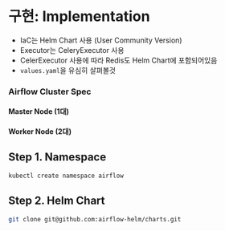 # 구현: Implementation
- IaC는 Helm Chart 사용 (User Community Version)
- Executor는 CeleryExecutor 사용
- CelerExecutor 사용에 따라 Redis도 Helm Chart에 포함되어있음
- `values.yaml`을 유심히 살펴볼것

### Airflow Cluster Spec
#### Master Node (1대)

#### Worker Node (2대)


## Step 1. Namespace
```sh
kubectl create namespace airflow
```

## Step 2. Helm Chart
```sh
git clone git@github.com:airflow-helm/charts.git
```
